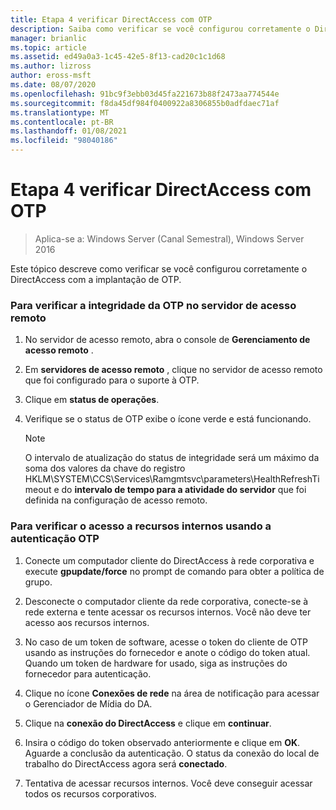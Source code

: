 ```yaml
---
title: Etapa 4 verificar DirectAccess com OTP
description: Saiba como verificar se você configurou corretamente o DirectAccess com a implantação de OTP.
manager: brianlic
ms.topic: article
ms.assetid: ed49a0a3-1c45-42e5-8f13-cad20c1c1d68
ms.author: lizross
author: eross-msft
ms.date: 08/07/2020
ms.openlocfilehash: 91bc9f3ebb03d45fa221673b88f2473aa774544e
ms.sourcegitcommit: f8da45df984f0400922a8306855b0adfdaec71af
ms.translationtype: MT
ms.contentlocale: pt-BR
ms.lasthandoff: 01/08/2021
ms.locfileid: "98040186"
---
```

# <a name="step-4-verify-directaccess-with-otp"></a>Etapa 4 verificar DirectAccess com OTP

>Aplica-se a: Windows Server (Canal Semestral), Windows Server 2016

Este tópico descreve como verificar se você configurou corretamente o DirectAccess com a implantação de OTP.

### <a name="to-verify-otp-health-on-the-remote-access-server"></a>Para verificar a integridade da OTP no servidor de acesso remoto

1. No servidor de acesso remoto, abra o console de **Gerenciamento de acesso remoto** .

2. Em **servidores de acesso remoto** , clique no servidor de acesso remoto que foi configurado para o suporte à OTP.

3. Clique em **status de operações**.

4. Verifique se o status de OTP exibe o ícone verde e está funcionando.

    > [!NOTE]
    > O intervalo de atualização do status de integridade será um máximo da soma dos valores da chave do registro HKLM\SYSTEM\CCS\Services\Ramgmtsvc\parameters\HealthRefreshTimeout e do **intervalo de tempo para a atividade do servidor** que foi definida na configuração de acesso remoto.

### <a name="to-verify-access-to-internal-resources-using-otp-authentication"></a>Para verificar o acesso a recursos internos usando a autenticação OTP

1.  Conecte um computador cliente do DirectAccess à rede corporativa e execute **gpupdate/force** no prompt de comando para obter a política de grupo.

2.  Desconecte o computador cliente da rede corporativa, conecte-se à rede externa e tente acessar os recursos internos. Você não deve ter acesso aos recursos internos.

3.  No caso de um token de software, acesse o token do cliente de OTP usando as instruções do fornecedor e anote o código do token atual. Quando um token de hardware for usado, siga as instruções do fornecedor para autenticação.

4.  Clique no ícone **Conexões de rede** na área de notificação para acessar o Gerenciador de Mídia do DA.

5.  Clique na **conexão do DirectAccess** e clique em **continuar**.

6.  Insira o código do token observado anteriormente e clique em **OK**. Aguarde a conclusão da autenticação. O status da conexão do local de trabalho do DirectAccess agora será **conectado**.

7.  Tentativa de acessar recursos internos. Você deve conseguir acessar todos os recursos corporativos.




